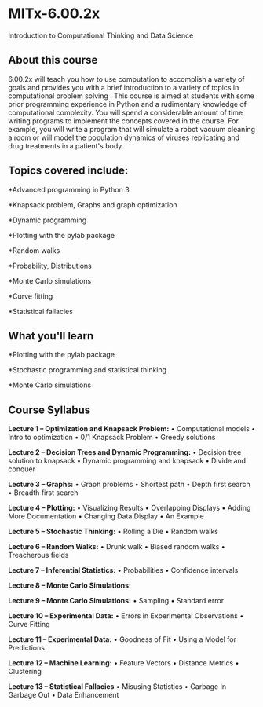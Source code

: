 # MITx-6.00.2x
Introduction to Computational Thinking and Data Science

## About this course

6.00.2x will teach you how to use computation to accomplish a variety of goals and provides you with a brief introduction to a variety of topics in computational problem solving . This course is aimed at students with some prior programming experience in Python and a rudimentary knowledge of computational complexity. You will spend a considerable amount of time writing programs to implement the concepts covered in the course. For example, you will write a program that will simulate a robot vacuum cleaning a room or will model the population dynamics of viruses replicating and drug treatments in a patient's body.

## Topics covered include:

*Advanced programming in Python 3

*Knapsack problem, Graphs and graph optimization

*Dynamic programming

*Plotting with the pylab package

*Random walks

*Probability, Distributions

*Monte Carlo simulations

*Curve fitting

*Statistical fallacies


## What you'll learn

*Plotting with the pylab package

*Stochastic programming and statistical thinking

*Monte Carlo simulations

## Course Syllabus

**Lecture 1 – Optimization and Knapsack Problem:**
• Computational models
• Intro to optimization
• 0/1 Knapsack Problem
• Greedy solutions

**Lecture 2 – Decision Trees and Dynamic Programming:**
• Decision tree solution to knapsack
• Dynamic programming and knapsack
• Divide and conquer

**Lecture 3 – Graphs:**
• Graph problems
• Shortest path
• Depth first search
• Breadth first search

**Lecture 4 – Plotting:**
• Visualizing Results
• Overlapping Displays
• Adding More Documentation
• Changing Data Display
• An Example

**Lecture 5 – Stochastic Thinking:**
• Rolling a Die
• Random walks

**Lecture 6 – Random Walks:**
• Drunk walk
• Biased random walks
• Treacherous fields

**Lecture 7 – Inferential Statistics:**
• Probabilities
• Confidence intervals

**Lecture 8 – Monte Carlo Simulations:**

**Lecture 9 – Monte Carlo Simulations:**
• Sampling
• Standard error

**Lecture 10 – Experimental Data:**
• Errors in Experimental Observations
• Curve Fitting

**Lecture 11 – Experimental Data:**
• Goodness of Fit
• Using a Model for Predictions

**Lecture 12 – Machine Learning:**
• Feature Vectors
• Distance Metrics • Clustering

**Lecture 13 – Statistical Fallacies**
• Misusing Statistics
• Garbage In Garbage Out
• Data Enhancement
